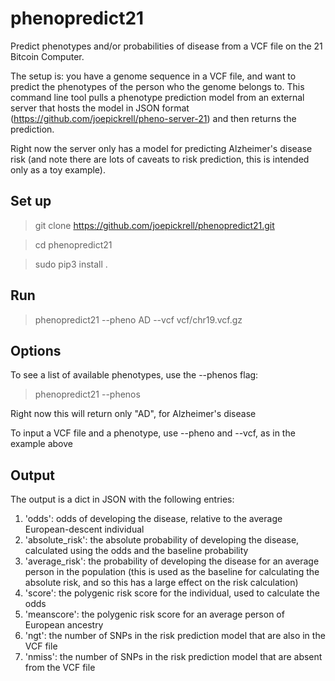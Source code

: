 # phenopredict21

Predict phenotypes and/or probabilities of disease from a VCF file on the 21 Bitcoin Computer. 

The setup is: you have a genome sequence in a VCF file, and want to predict the phenotypes of the person who the genome belongs to. This command line tool pulls a phenotype prediction model from an external server that hosts the model in JSON format (https://github.com/joepickrell/pheno-server-21) and then returns the prediction. 

Right now the server only has a model for predicting Alzheimer's disease risk (and note there are lots of caveats to risk prediction, this is intended only as a toy example). 

## Set up ##

>git clone https://github.com/joepickrell/phenopredict21.git

>cd phenopredict21

>sudo pip3 install .

## Run ##

>phenopredict21 --pheno AD --vcf vcf/chr19.vcf.gz


## Options ##

To see a list of available phenotypes, use the --phenos flag:

>phenopredict21 --phenos

Right now this will return only "AD", for Alzheimer's disease

To input a VCF file and a phenotype, use --pheno and --vcf, as in the example above

## Output ##

The output is a dict in JSON with the following entries:

1. 'odds': odds of developing the disease, relative to the average European-descent individual
2. 'absolute_risk': the absolute probability of developing the disease, calculated using the odds and the baseline probability
3. 'average_risk': the probability of developing the disease for an average person in the population (this is used as the baseline for calculating the absolute risk, and so this has a large effect on the risk calculation)
4. 'score': the polygenic risk score for the individual, used to calculate the odds
5. 'meanscore': the polygenic risk score for an average person of European ancestry
6. 'ngt': the number of SNPs in the risk prediction model that are also in the VCF file
7. 'nmiss': the number of SNPs in the risk prediction model that are absent from the VCF file


